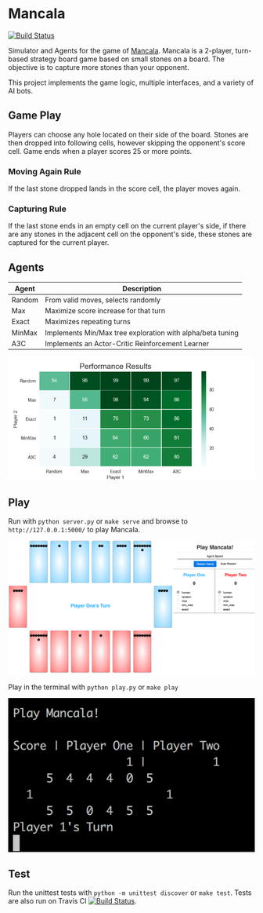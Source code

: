 # Mancala
[![Build Status](https://travis-ci.org/mdavolio/mancala.svg?branch=master)](https://travis-ci.org/mdavolio/mancala)

Simulator and Agents for the game of [Mancala](https://en.wikipedia.org/wiki/Mancala). Mancala is a 2-player, turn-based strategy board game based on small stones on a board. The objective is to capture more stones than your opponent.

This project implements the game logic, multiple interfaces, and a variety of AI bots.

## Game Play
Players can choose any hole located on their side of the board. Stones are then dropped into following cells, however skipping the opponent's score cell. Game ends when a player scores 25 or more points.

### Moving Again Rule
If the last stone dropped lands in the score cell, the player moves again.

### Capturing Rule
If the last stone ends in an empty cell on the current player's side, if there are any stones in the adjacent cell on the opponent's side, these stones are captured for the current player. 

## Agents

| Agent  | Description                                                |
|--------|------------------------------------------------------------|
| Random | From valid moves, selects randomly                         |
| Max    | Maximize score increase for that turn                      |
| Exact  | Maximizes repeating turns                                  |
| MinMax | Implements Min/Max tree exploration with alpha/beta tuning |
| A3C    | Implements an Actor-Critic Reinforcement Learner           |

![Agent Performance](www/performance_results.png "Agent Performance")


## Play

Run with `python server.py` or `make serve` and browse to `http://127.0.0.1:5000/` to play Mancala.

![Mancala GUI](www/mancala_gui.png "Mancala GUI")

Play in the terminal with `python play.py` or `make play`

![Mancala Terminal](www/mancala_terminal.png "Mancala Terminal")

## Test

Run the unittest tests with `python -m unittest discover` or `make test`. Tests are also run on Travis CI [![Build Status](https://travis-ci.org/mdavolio/mancala.svg?branch=master)](https://travis-ci.org/mdavolio/mancala).